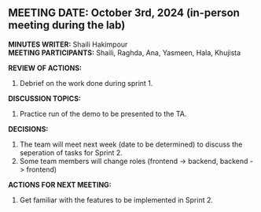 ## **MEETING DATE:** October 3rd, 2024  (in-person meeting during the lab)

**MINUTES WRITER:** Shaili Hakimpour  
**MEETING PARTICIPANTS:** Shaili, Raghda, Ana, Yasmeen, Hala, Khujista

**REVIEW OF ACTIONS:**
  1. Debrief on the work done during sprint 1.

**DISCUSSION TOPICS:**
  1. Practice run of the demo to be presented to the TA. 
  
**DECISIONS:**
  1. The team will meet next week (date to be determined) to discuss the seperation of tasks for Sprint 2.
  2. Some team members will change roles (frontend -> backend, backend -> frontend)

**ACTIONS FOR NEXT MEETING:**
  1. Get familiar with the features to be implemented in Sprint 2. 
